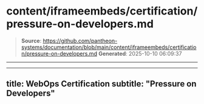 # content/iframeembeds/certification/pressure-on-developers.md

> **Source**: https://github.com/pantheon-systems/documentation/blob/main/content/iframeembeds/certification/pressure-on-developers.md
> **Generated**: 2025-10-10 06:09:37

---

---
title: WebOps Certification
subtitle: "Pressure on Developers"
---

<Partial file="certification-guide/pressure-on-developers.md" />
